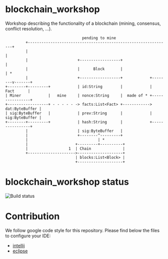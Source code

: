 # blockchain_workshop
Workshop describing the functionality of a blockchain (mining, consensus, conflict resolution, ...).

```
                                  pending to mine
         +---------------------------------------------------------------+
         |                                                               |
         |                      +------------------+                     |
         |                      |      Block       |                     | *
         |                      +------------------+            +--------v-------+
+--------+---------+            | id:String        |            |      Fact      |
| Miner            |   mine     | nonce:String     |  made of * +----------------+
+------------------+ - - - - - -> facts:List<Fact> +------------> dat:ByteBuffer |
| sig:ByteBuffer   |            | prev:String      |            | sig:ByteBuffer |
+--------+---------+            | hash:String      |            +----------------+
         |                      | sig:ByteBuffer   |
         |                      +--------^---------+
         |                               | *
         |                     +---------+----------+
         |                  1  | Chain              |
         +--------------------->--------------------+
                               | blocks:List<Block> |
                               +--------------------+
```

# blockchain_workshop status
![Build status](https://travis-ci.com/block-n-roll/blockchain_workshop.svg?branch=master)

# Contribution
We follow google code style for this repository.
Please find below the files to configure your IDE:

* [intellij](https://github.com/google/styleguide/blob/gh-pages/intellij-java-google-style.xml)
* [eclipse](https://github.com/google/styleguide/blob/gh-pages/eclipse-java-google-style.xml)